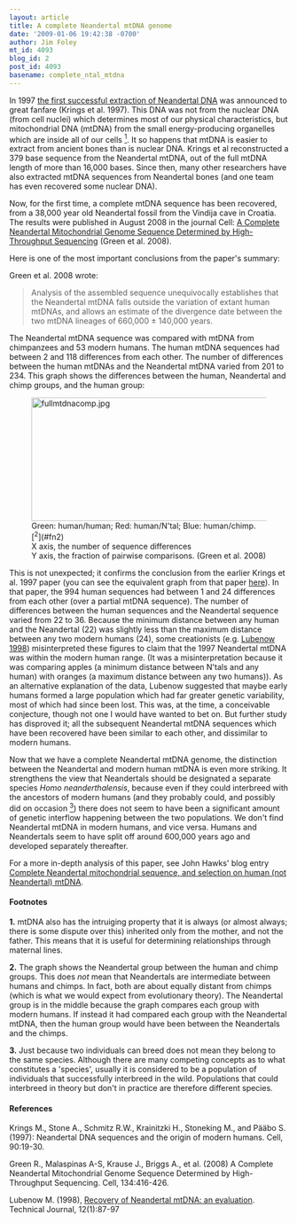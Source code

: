 ```yaml
---
layout: article
title: A complete Neandertal mtDNA genome
date: '2009-01-06 19:42:38 -0700'
author: Jim Foley
mt_id: 4093
blog_id: 2
post_id: 4093
basename: complete_ntal_mtdna
---
```

In 1997 [the first successful extraction of Neandertal DNA](http://www.talkorigins.org/faqs/homs/mtDNA.html) was announced to great fanfare (Krings et al. 1997). This DNA was not from the nuclear DNA (from cell nuclei) which determines most of our physical characteristics, but mitochondrial DNA (mtDNA) from the small energy-producing organelles which are inside all of our cells [<sup>1</sup>](#fn1). It so happens that mtDNA is easier to extract from ancient bones than is nuclear DNA. Krings et al reconstructed a 379 base sequence from the Neandertal mtDNA, out of the full mtDNA length of more than 16,000 bases. Since then, many other researchers have also extracted mtDNA sequences from Neandertal bones (and one team has even recovered some nuclear DNA).

Now, for the first time, a complete mtDNA sequence has been recovered, from a 38,000 year old Neandertal fossil from the Vindija cave in Croatia. The results were published in August 2008 in the journal Cell: [A Complete Neandertal Mitochondrial Genome Sequence Determined by High-Throughput Sequencing](http://www.cell.com/abstract/S0092-8674(08)00773-3) (Green et al. 2008).

Here is one of the most important conclusions from the paper's summary:

Green et al. 2008 wrote:

> Analysis of the assembled sequence unequivocally establishes that the Neandertal mtDNA falls outside the variation of extant human mtDNAs, and allows an estimate of the divergence date between the two mtDNA lineages of 660,000 ± 140,000 years.

The Neandertal mtDNA sequence was compared with mtDNA from chimpanzees and 53 modern humans. The human mtDNA sequences had between 2 and 118 differences from each other. The number of differences between the human mtDNAs and the Neandertal mtDNA varied from 201 to 234. This graph shows the differences between the human, Neandertal and chimp groups, and the human group:


<figure>
<img src="http://pandasthumb.org/archives/2009/01/02/fullmtdnacomp.jpg" alt="fullmtdnacomp.jpg" width="596" height="223" />
<figcaption markdown="span">
Green: human/human; Red: human/N'tal; Blue: human/chimp. [<sup>2</sup>](#fn2)<br />
X axis, the number of sequence differences<br />
Y axis, the fraction of pairwise comparisons. (Green et al. 2008)

</figcaption>
</figure>


This is not unexpected; it confirms the conclusion from the earlier Krings et al. 1997 paper (you can see the equivalent graph from that paper [here](http://www.talkorigins.org/faqs/homs/mtDNA.html)).  In that paper, the 994 human sequences had between 1 and 24 differences from each other (over a partial mtDNA sequence).  The number of differences between the human sequences and the Neandertal sequence varied from 22 to 36. Because the minimum distance between any human and the Neandertal (22) was slightly less than the maximum distance between any two modern humans (24), some creationists (e.g. [Lubenow 1998](http://www.answersingenesis.org/tj/v12/i1/mtdna.asp)) misinterpreted these figures to claim that the 1997 Neandertal mtDNA was within the modern human range. (It was a misinterpretation because it was comparing apples (a minimum distance between N'tals and any human) with oranges (a maximum distance between any two humans)). As an alternative explanation of the data, Lubenow suggested that maybe early humans formed a large population which had far greater genetic variability, most of which had since been lost. This was, at the time, a conceivable conjecture, though not one I would have wanted to bet on. But further study has disproved it; all the subsequent Neandertal mtDNA sequences which have been recovered have been similar to each other, and dissimilar to modern humans.

Now that we have a complete Neandertal mtDNA genome, the distinction between the Neandertal and modern human mtDNA is even more striking. It strengthens the view that Neandertals should be designated a separate species _Homo neanderthalensis_, because even if they could interbreed with the ancestors of modern humans (and they probably could, and possibly did on occasion [<sup>3</sup>](#fn3)) there does not seem to have been a significant amount of genetic interflow happening between the two populations. We don't find Neandertal mtDNA in modern humans, and vice versa. Humans and Neandertals seem to have split off around 600,000 years ago and developed separately thereafter.

For a more in-depth analysis of this paper, see John Hawks' blog entry [Complete Neandertal mitochondrial sequence, and selection on human (not Neandertal) mtDNA](http://johnhawks.net/weblog/reviews/neandertals/neandertal_dna/green-2008-complete-mtdna-sequence.html). 


<h4>Footnotes</h4>

<a name="fn1"><b>1.</b></a>
mtDNA also has the intruiging property that it is always (or almost always; there is some dispute over this) inherited only from the mother, and not the father. This means that it is useful for determining relationships through maternal lines.

<a name="fn2"><b>2.</b></a>
The graph shows the Neandertal group between the human and chimp groups.  This does <i>not</i> mean that Neandertals are intermediate between humans and chimps. In fact, both are about equally distant from chimps (which is what we would expect from evolutionary theory). The Neandertal group is in the middle because the graph compares each group with modern humans. If instead it had compared each group with the Neandertal mtDNA, then the human group would have been between the Neandertals and the chimps.

<a name="fn3"><b>3.</b></a>
Just because two individuals can breed does not mean they belong to the same species. Although there are many competing concepts as to what constitutes a 'species', usually it is considered to be a population of individuals that successfully interbreed in the wild. Populations that could interbreed in theory but don't in practice are therefore different species.


#### References

Krings M., Stone A., Schmitz R.W., Krainitzki H., Stoneking M., and Pääbo S. (1997): Neandertal DNA sequences and the origin of modern humans. Cell, 90:19-30.

Green R., Malaspinas A-S, Krause J., Briggs A., et al. (2008) A Complete Neandertal Mitochondrial Genome Sequence Determined by High-Throughput Sequencing. Cell, 134:416-426.

Lubenow M. (1998), [Recovery of Neandertal mtDNA: an evaluation](http://www.answersingenesis.org/tj/v12/i1/mtdna.asp). Technical Journal, 12(1):87-97

